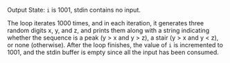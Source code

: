 Output State: `i` is 1001, stdin contains no input.

The loop iterates 1000 times, and in each iteration, it generates three random digits x, y, and z, and prints them along with a string indicating whether the sequence is a peak (y > x and y > z), a stair (y > x and y < z), or none (otherwise). After the loop finishes, the value of `i` is incremented to 1001, and the stdin buffer is empty since all the input has been consumed.